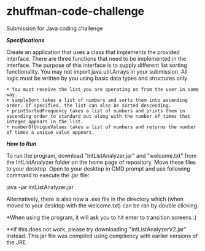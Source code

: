 # zhuffman-code-challenge
Submission for Java coding challenge

***Specifications***

Create an application that uses a class that implements the provided interface. There are three functions that need to be implemented in the interface. The purpose of this interface is to supply different list sorting functionality. You may not import java.util.Arrays in your submission. All logic must be written by you using basic data types and structures only

    • You must receive the list you are operating on from the user in some way.
    • simpleSort takes a list of numbers and sorts them into ascending order. If specified, the list can also be sorted descending.
    • printSortedFrequency takes a list of numbers and prints them in ascending order to standard out along with the number of times that integer appears in the list.
    • numberOfUniqueValues takes a list of numbers and returns the number of times a unique value appears.


***How to Run***

To run the program, download "IntListAnalyzer.jar" and "welcome.txt" from the IntListAnalyzer folder on the home page of repository. Move these files to your desktop. Open to your desktop in CMD prompt and use following command to execute the .jar file:

java -jar IntListAnalyzer.jar

Alternatively, there is also now a .exe file in the directory which (when moved to your desktop with the welcome.txt) can be ran by double clicking.

*When using the program, it will ask you to hit enter to transition screens :)

**If this does not work, please try downloading "IntListAnalyzerV2.jar" instead. This jar file was compiled using compliency with earlier versions of the JRE.
